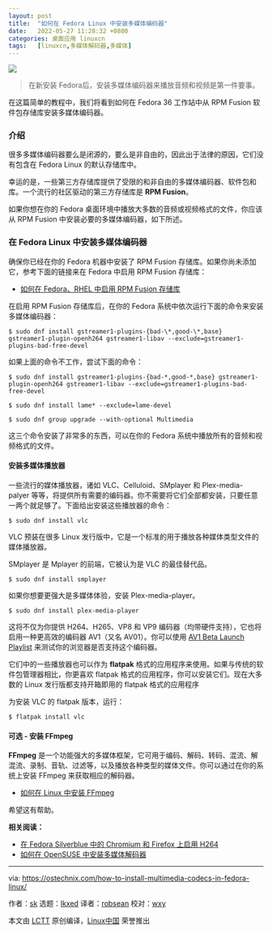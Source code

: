 ```yaml
---
layout: post
title:	"如何在 Fedora Linux 中安装多媒体编码器"
date:	2022-05-27 11:28:32 +0800 
categories:	桌面应用 linuxcn 
tags:	[linuxcn,多媒体解码器,多媒体]
---
```



![](/Asserts/Images//attachment/album/202205/27/112826w7kyg5vddudxwwdg.jpg)



> 
> 在新安装 Fedora后，安装多媒体编码器来播放音频和视频是第一件要事。
> 
> 
> 


在这篇简单的教程中，我们将看到如何在 Fedora 36 工作站中从 RPM Fusion 软件包存储库安装多媒体编码器。


### 介绍


很多多媒体编码器要么是闭源的，要么是非自由的，因此出于法律的原因，它们没有包含在 Fedora Linux 的默认存储库中。


幸运的是，一些第三方存储库提供了受限的和非自由的多媒体编码器、软件包和库。一个流行的社区驱动的第三方存储库是 **RPM Fusion**。


如果你想在你的 Fedora 桌面环境中播放大多数的音频或视频格式的文件，你应该从 RPM Fusion 中安装必要的多媒体编码器，如下所述。


### 在 Fedora Linux 中安装多媒体编码器


确保你已经在你的 Fedora 机器中安装了 RPM Fusion 存储库。如果你尚未添加它，参考下面的链接来在 Fedora 中启用 RPM Fusion 存储库：


* [如何在 Fedora、RHEL 中启用 RPM Fusion 存储库](https://ostechnix.com/how-to-enable-rpm-fusion-repository-in-fedora-rhel/)


在启用 RPM Fusion 存储库后，在你的 Fedora 系统中依次运行下面的命令来安装多媒体编码器：



```
$ sudo dnf install gstreamer1-plugins-{bad-\*,good-\*,base} gstreamer1-plugin-openh264 gstreamer1-libav --exclude=gstreamer1-plugins-bad-free-devel

```

如果上面的命令不工作，尝试下面的命令：



```
$ sudo dnf install gstreamer1-plugins-{bad-*,good-*,base} gstreamer1-plugin-openh264 gstreamer1-libav --exclude=gstreamer1-plugins-bad-free-devel

```


```
$ sudo dnf install lame* --exclude=lame-devel

```


```
$ sudo dnf group upgrade --with-optional Multimedia

```

这三个命令安装了非常多的东西，可以在你的 Fedora 系统中播放所有的音频和视频格式的文件。


#### 安装多媒体播放器


一些流行的媒体播放器，诸如 VLC、Celluloid、SMplayer 和 Plex-media-palyer 等等，将提供所有需要的编码器。你不需要将它们全部都安装，只要任意一两个就足够了。下面给出安装这些播放器的命令：



```
$ sudo dnf install vlc

```

VLC 预装在很多 Linux 发行版中，它是一个标准的用于播放各种媒体类型文件的媒体播放器。


SMplayer 是 Mplayer 的前端，它被认为是 VLC 的最佳替代品。



```
$ sudo dnf install smplayer

```

如果你想要更强大是多媒体体验，安装 Plex-media-player。



```
$ sudo dnf install plex-media-player

```

这将不仅为你提供 H264、H265、VP8 和 VP9 编码器（均带硬件支持），它也将启用一种更高效的编码器 AV1（又名 AV01）。你可以使用 [AV1 Beta Launch Playlist](https://www.youtube.com/playlist?list=PLyqf6gJt7KuHBmeVzZteZUlNUQAVLwrZS) 来测试你的浏览器是否支持这个编码器。


它们中的一些播放器也可以作为 **flatpak** 格式的应用程序来使用。如果与传统的软件包管理器相比，你更喜欢 flatpak 格式的应用程序，你可以安装它们。现在大多数的 Linux 发行版都支持开箱即用的 flatpak 格式的应用程序


为安装 VLC 的 flatpak 版本，运行：



```
$ flatpak install vlc

```

#### 可选 - 安装 FFmpeg


**FFmpeg** 是一个功能强大的多媒体框架，它可用于编码、解码、转码、混流、解混流、录制、音轨、过滤等，以及播放各种类型的媒体文件。你可以通过在你的系统上安装 FFmpeg 来获取相应的解码器。


* [如何在 Linux 中安装 FFmpeg](https://ostechnix.com/install-ffmpeg-linux/)


希望这有帮助。


**相关阅读：**


* [在 Fedora Silverblue 中的 Chromium 和 Firefox 上启用 H264](https://ostechnix.com/enable-h264-on-chromium-and-firefox-in-fedora-silverblue/)
* [如何在 OpenSUSE 中安装多媒体解码器](https://ostechnix.com/how-to-install-multimedia-codecs-in-opensuse/)




---


via: <https://ostechnix.com/how-to-install-multimedia-codecs-in-fedora-linux/>


作者：[sk](https://ostechnix.com/author/sk/) 选题：[lkxed](https://github.com/lkxed) 译者：[robsean](https://github.com/robsean) 校对：[wxy](https://github.com/wxy)


本文由 [LCTT](https://github.com/LCTT/TranslateProject) 原创编译，[Linux中国](https://linux.cn/) 荣誉推出
